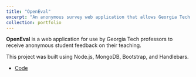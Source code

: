 ```yaml
---
title: "OpenEval"
excerpt: "An anonymous survey web application that allows Georgia Tech professors to receive feedback on their teaching."
collection: portfolio
---
```


**OpenEval** is a web application for use by Georgia Tech professors to receive anonymous student feedback on their teaching.

This project was built using Node.js, MongoDB, Bootstrap, and Handlebars.

- [Code](https://github.com/davidherszenhaut/OpenEvalWebApplication)
